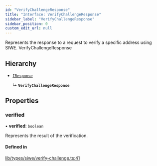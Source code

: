 ```yaml
---
id: "VerifyChallengeResponse"
title: "Interface: VerifyChallengeResponse"
sidebar_label: "VerifyChallengeResponse"
sidebar_position: 0
custom_edit_url: null
---
```


Represents the response to a request to verify a specific address using SIWE.
 VerifyChallengeResponse

## Hierarchy

- [`IResponse`](IResponse.md)

  ↳ **`VerifyChallengeResponse`**

## Properties

### verified

• **verified**: `boolean`

Represents the result of the verification.

#### Defined in

[lib/types/siwe/verify-challenge.ts:41](https://github.com/JustaName-id/JustaName-sdk/blob/45e45ce/packages/@justaname.id/sdk/src/lib/types/siwe/verify-challenge.ts#L41)
